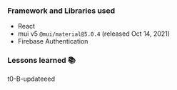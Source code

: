 ### **Framework and Libraries used**

- React
- mui v5 `@mui/material@5.0.4` (released Oct 14, 2021)
- Firebase Authentication

### **Lessons learned 📚**

t0-B-updateeed
